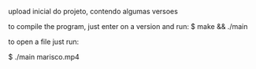 upload inicial do projeto, contendo algumas versoes

to compile the program, just enter on a version and run:
$ make && ./main

to open a file just run:

$ ./main marisco.mp4

